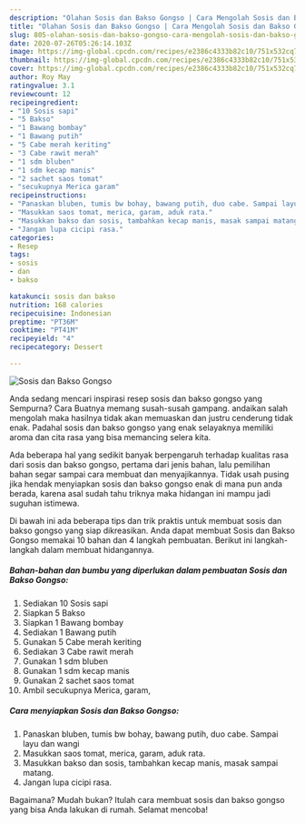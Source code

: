 ```yaml
---
description: "Olahan Sosis dan Bakso Gongso | Cara Mengolah Sosis dan Bakso Gongso Yang Paling Enak"
title: "Olahan Sosis dan Bakso Gongso | Cara Mengolah Sosis dan Bakso Gongso Yang Paling Enak"
slug: 805-olahan-sosis-dan-bakso-gongso-cara-mengolah-sosis-dan-bakso-gongso-yang-paling-enak
date: 2020-07-26T05:26:14.103Z
image: https://img-global.cpcdn.com/recipes/e2386c4333b82c10/751x532cq70/sosis-dan-bakso-gongso-foto-resep-utama.jpg
thumbnail: https://img-global.cpcdn.com/recipes/e2386c4333b82c10/751x532cq70/sosis-dan-bakso-gongso-foto-resep-utama.jpg
cover: https://img-global.cpcdn.com/recipes/e2386c4333b82c10/751x532cq70/sosis-dan-bakso-gongso-foto-resep-utama.jpg
author: Roy May
ratingvalue: 3.1
reviewcount: 12
recipeingredient:
- "10 Sosis sapi"
- "5 Bakso"
- "1 Bawang bombay"
- "1 Bawang putih"
- "5 Cabe merah keriting"
- "3 Cabe rawit merah"
- "1 sdm bluben"
- "1 sdm kecap manis"
- "2 sachet saos tomat"
- "secukupnya Merica garam"
recipeinstructions:
- "Panaskan bluben, tumis bw bohay, bawang putih, duo cabe. Sampai layu dan wangi"
- "Masukkan saos tomat, merica, garam, aduk rata."
- "Masukkan bakso dan sosis, tambahkan kecap manis, masak sampai matang."
- "Jangan lupa cicipi rasa."
categories:
- Resep
tags:
- sosis
- dan
- bakso

katakunci: sosis dan bakso 
nutrition: 168 calories
recipecuisine: Indonesian
preptime: "PT36M"
cooktime: "PT41M"
recipeyield: "4"
recipecategory: Dessert

---
```



![Sosis dan Bakso Gongso](https://img-global.cpcdn.com/recipes/e2386c4333b82c10/751x532cq70/sosis-dan-bakso-gongso-foto-resep-utama.jpg)

Anda sedang mencari inspirasi resep sosis dan bakso gongso yang Sempurna? Cara Buatnya memang susah-susah gampang. andaikan salah mengolah maka hasilnya tidak akan memuaskan dan justru cenderung tidak enak. Padahal sosis dan bakso gongso yang enak selayaknya memiliki aroma dan cita rasa yang bisa memancing selera kita.



Ada beberapa hal yang sedikit banyak berpengaruh terhadap kualitas rasa dari sosis dan bakso gongso, pertama dari jenis bahan, lalu pemilihan bahan segar sampai cara membuat dan menyajikannya. Tidak usah pusing jika hendak menyiapkan sosis dan bakso gongso enak di mana pun anda berada, karena asal sudah tahu triknya maka hidangan ini mampu jadi suguhan istimewa.


Di bawah ini ada beberapa tips dan trik praktis untuk membuat sosis dan bakso gongso yang siap dikreasikan. Anda dapat membuat Sosis dan Bakso Gongso memakai 10 bahan dan 4 langkah pembuatan. Berikut ini langkah-langkah dalam membuat hidangannya.

<!--inarticleads1-->

##### Bahan-bahan dan bumbu yang diperlukan dalam pembuatan Sosis dan Bakso Gongso:

1. Sediakan 10 Sosis sapi
1. Siapkan 5 Bakso
1. Siapkan 1 Bawang bombay
1. Sediakan 1 Bawang putih
1. Gunakan 5 Cabe merah keriting
1. Sediakan 3 Cabe rawit merah
1. Gunakan 1 sdm bluben
1. Gunakan 1 sdm kecap manis
1. Gunakan 2 sachet saos tomat
1. Ambil secukupnya Merica, garam,




<!--inarticleads2-->

##### Cara menyiapkan Sosis dan Bakso Gongso:

1. Panaskan bluben, tumis bw bohay, bawang putih, duo cabe. Sampai layu dan wangi
1. Masukkan saos tomat, merica, garam, aduk rata.
1. Masukkan bakso dan sosis, tambahkan kecap manis, masak sampai matang.
1. Jangan lupa cicipi rasa.




Bagaimana? Mudah bukan? Itulah cara membuat sosis dan bakso gongso yang bisa Anda lakukan di rumah. Selamat mencoba!

